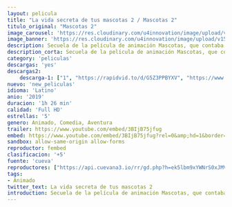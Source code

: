 ```yaml
---
layout: pelicula
title: "La vida secreta de tus mascotas 2 / Mascotas 2"
titulo_original: "Mascotas 2"
image_carousel: 'https://res.cloudinary.com/u4innovation/image/upload/v1564198034/mascotas2-min_tviohx.jpg'
image_banner: 'https://res.cloudinary.com/u4innovation/image/upload/v1564198035/mascotas2-banner-min_h2gdns.jpg'
description: Secuela de la película de animación Mascotas, que contaba la historia de Max, un perro que adora a su dueña Katie y la vida que llevan juntos, pero que tiene que aprender a lidiar con la nueva mascota de la casa, un mestizo torpe y descuidado llamado Duke. Dirigida por Chris Renaud (Gru. Mi villano favorito) y escrita por Brian Lynch (El gato con botas, Los minions) y Ken Daurio (Gru, mi villano favorito, Mascotas), esta cinta de animación narrará de nuevo qué hacen exactamente nuestros animales de compañía cuando salimos por la puerta de casa.
description_corta: Secuela de la película de animación Mascotas, que contaba la historia de Max, un perro que adora a su dueña Katie y la vida que llevan juntos, pero que tiene que aprender a lidiar con la nueva mascota de la casa, un mestizo torpe y descuidado llamado Duke. Dirigida por...
category: 'peliculas'
descargas: 'yes'
descargas2:
    descarga-1: ["1", "https://rapidvid.to/d/G5Z3PPBYXV", "https://www.google.com/s2/favicons?domain=openload.co","OpenLoad","https://res.cloudinary.com/imbriitneysam/image/upload/v1541473684/mexico.png", "Latino", "Full HD"]
nuevo: 'new_peliculas'
idioma: 'Latino'
anio: '2019'
duracion: '1h 26 min'
calidad: 'Full HD'
estrellas: '5'
genero: Animado, Comedia, Aventura
trailer: https://www.youtube.com/embed/3BIjB75jfug
embed: https://www.youtube.com/embed/3BIjB75jfug?rel=0&amp;hd=1&border=0&wmode=opaque&enablejsapi=1&modestbranding=1&controls=1&showinfo=1
sandbox: allow-same-origin allow-forms
reproductor: fembed
clasificacion: '+5'
fuente: 'cueva'
reproductores: ["https://api.cuevana3.io/rr/gd.php?h=ek5lbm9xYWNrS0xJMVp5b21KREk0dFBLbjVkaHhkRGdrOG1jbnBpUnhhS1ZzWFZvbmRHMzNNMmxaWWRweHFpMTNiS3NwNTNCc2RXc3Q1VnpxSlNYMXRDU3FadVkyUT09"]
tags:
- Animado
twitter_text: La vida secreta de tus mascotas 2
introduction: Secuela de la película de animación Mascotas, que contaba la historia de Max, un perro que adora a su dueña Katie y la vida que llevan juntos, pero que tiene que aprender a lidiar con la nueva mascota de la casa, un mestizo torpe y descuidado llamado Duke. Dirigida por
---
```












